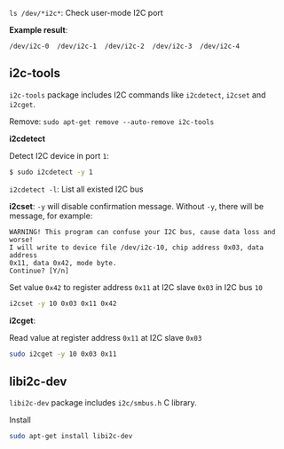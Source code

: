 ``ls /dev/*i2c*``: Check user-mode I2C port

**Example result**: 

```
/dev/i2c-0  /dev/i2c-1  /dev/i2c-2  /dev/i2c-3  /dev/i2c-4
```

## i2c-tools

``i2c-tools`` package includes I2C commands like ``i2cdetect``, ``i2cset`` and ``i2cget``. 

Remove: ``sudo apt-get remove --auto-remove i2c-tools``

**i2cdetect**

Detect I2C device in port ``1``:

```bash
$ sudo i2cdetect -y 1
```

``i2cdetect -l``: List all existed I2C bus

**i2cset**: ``-y`` will disable confirmation message. Without ``-y``, there will be message, for example:

```
WARNING! This program can confuse your I2C bus, cause data loss and worse!
I will write to device file /dev/i2c-10, chip address 0x03, data address
0x11, data 0x42, mode byte.
Continue? [Y/n]
```

Set value ``0x42`` to register address ``0x11`` at I2C slave ``0x03`` in I2C bus ``10``

```sh
i2cset -y 10 0x03 0x11 0x42
```

**i2cget**:

Read value at register address ``0x11`` at I2C slave ``0x03``

```sh
sudo i2cget -y 10 0x03 0x11
```
## libi2c-dev

``libi2c-dev`` package includes  ``i2c/smbus.h`` C library.

Install

```sh
sudo apt-get install libi2c-dev
```
